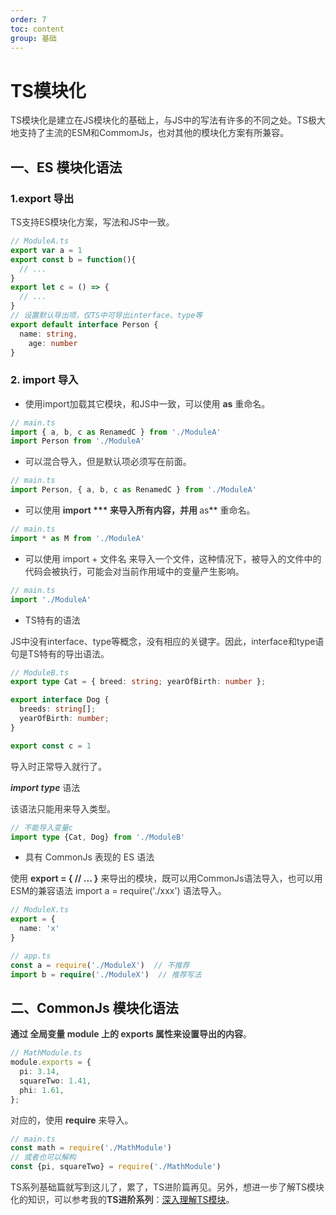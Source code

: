 ```yaml
---
order: 7
toc: content
group: 基础
---
```

# TS模块化

<font style="color:rgb(56, 56, 56);">TS模块化是建立在JS模块化的基础上，与JS中的写法有许多的不同之处。TS极大地支持了主流的ESM和CommomJs，也对其他的模块化方案有所兼容。</font>

## 一、ES 模块化语法
### 1.export 导出
<font style="color:rgb(56, 56, 56);">TS支持ES模块化方案，写法和JS中一致。</font>

```typescript
// ModuleA.ts
export var a = 1
export const b = function(){
  // ...
}
export let c = () => {
  // ...
}
// 设置默认导出项，仅TS中可导出interface、type等
export default interface Person {
  name: string,
    age: number
}
```

### 2. import 导入
+ <font style="color:rgb(56, 56, 56);">使用import加载其它模块，和JS中一致，可以使用 </font>**<font style="color:rgb(56, 56, 56);">as</font>**<font style="color:rgb(56, 56, 56);"> 重命名。</font>

```typescript
// main.ts
import { a, b, c as RenamedC } from './ModuleA'
import Person from './ModuleA'
```

+ <font style="color:rgb(56, 56, 56);">可以混合导入，但是默认项必须写在前面。</font>

```typescript
// main.ts
import Person, { a, b, c as RenamedC } from './ModuleA'
```

+ <font style="color:rgb(56, 56, 56);">可以使用 **import *** 来导入所有内容，并用 </font>**<font style="color:rgb(56, 56, 56);">as</font>**<font style="color:rgb(56, 56, 56);"> 重命名。</font>

```typescript
// main.ts
import * as M from './ModuleA'
```

+ <font style="color:rgb(56, 56, 56);">可以使用 import + 文件名 来导入一个文件，这种情况下，被导入的文件中的代码会被执行，可能会对当前作用域中的变量产生影响。</font>

```typescript
// main.ts
import './ModuleA'
```

+ <font style="color:rgb(56, 56, 56);">TS特有的语法</font>

<font style="color:rgb(56, 56, 56);">   JS中没有interface、type等概念，没有相应的关键字。因此，interface和type语句是TS特有的导出语法。</font>

```typescript
// ModuleB.ts
export type Cat = { breed: string; yearOfBirth: number };

export interface Dog {
  breeds: string[];
  yearOfBirth: number;
}

export const c = 1
```

<font style="color:rgb(56, 56, 56);">导入时正常导入就行了。</font>

_**<font style="color:rgb(56, 56, 56);">import type</font>**_<font style="color:rgb(56, 56, 56);"> </font><font style="color:rgb(56, 56, 56);">语法</font>

<font style="color:rgb(56, 56, 56);">该语法只能用来导入类型。</font>

```typescript
// 不能导入变量c
import type {Cat, Dog} from './ModuleB'
```

+ <font style="color:rgb(56, 56, 56);">具有 CommonJs 表现的 ES 语法</font>

<font style="color:rgb(56, 56, 56);">使用 </font>**<font style="color:rgb(56, 56, 56);">export = { // ... }</font>**<font style="color:rgb(56, 56, 56);"> 来导出的模块，既可以用CommonJs语法导入，也可以用ESM的兼容语法 import a = require('./xxx') 语法导入。</font>

```typescript
// ModuleX.ts
export = {
  name: 'x'
}

// app.ts
const a = require('./ModuleX')  // 不推荐
import b = require('./ModuleX')  // 推荐写法
```

## 二、CommonJs 模块化语法
**<font style="color:rgb(56, 56, 56);">通过 全局变量 module 上的 exports 属性来设置导出的内容</font>**<font style="color:rgb(56, 56, 56);">。</font>

```typescript
// MathModule.ts
module.exports = {
  pi: 3.14,
  squareTwo: 1.41,
  phi: 1.61,
};
```

<font style="color:rgb(56, 56, 56);">对应的，使用 </font>**<font style="color:rgb(56, 56, 56);">require</font>**<font style="color:rgb(56, 56, 56);"> 来导入。</font>

```typescript
// main.ts
const math = require('./MathModule')
// 或者也可以解构
const {pi, squareTwo} = require('./MathModule')
```

<font style="color:rgb(56, 56, 56);">TS系列基础篇就写到这儿了，累了，TS进阶篇再见。另外，想进一步了解TS模块化的知识，可以参考我的</font>**<font style="color:rgb(56, 56, 56);">TS进阶系列</font>**<font style="color:rgb(56, 56, 56);">：</font>[深入理解TS模块](./advanced8)<font style="color:rgb(56, 56, 56);">。</font>

